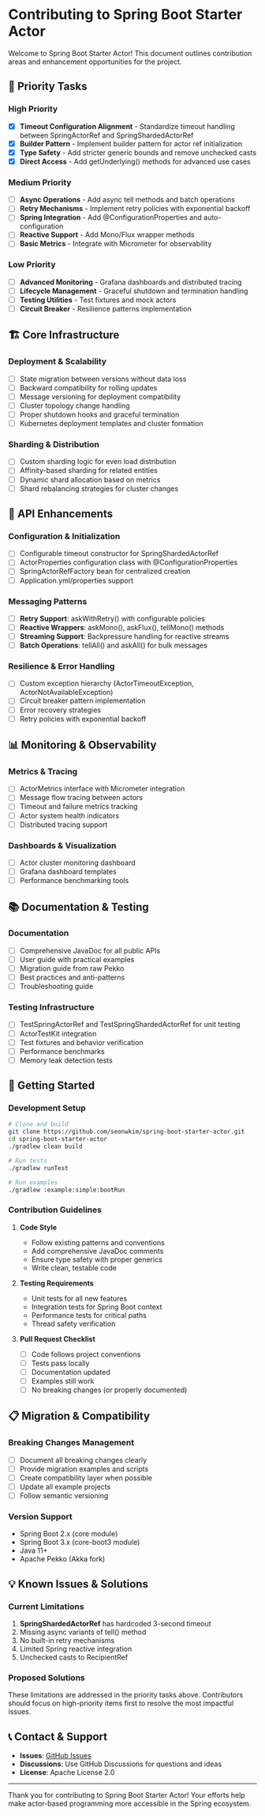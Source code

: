 # Contributing to Spring Boot Starter Actor

Welcome to Spring Boot Starter Actor! This document outlines contribution areas and enhancement opportunities for the project.

## 🎯 Priority Tasks

### High Priority
- [x] **Timeout Configuration Alignment** - Standardize timeout handling between SpringActorRef and SpringShardedActorRef
- [x] **Builder Pattern** - Implement builder pattern for actor ref initialization
- [x] **Type Safety** - Add stricter generic bounds and remove unchecked casts
- [x] **Direct Access** - Add getUnderlying() methods for advanced use cases

### Medium Priority
- [ ] **Async Operations** - Add async tell methods and batch operations
- [ ] **Retry Mechanisms** - Implement retry policies with exponential backoff
- [ ] **Spring Integration** - Add @ConfigurationProperties and auto-configuration
- [ ] **Reactive Support** - Add Mono/Flux wrapper methods
- [ ] **Basic Metrics** - Integrate with Micrometer for observability

### Low Priority
- [ ] **Advanced Monitoring** - Grafana dashboards and distributed tracing
- [ ] **Lifecycle Management** - Graceful shutdown and termination handling
- [ ] **Testing Utilities** - Test fixtures and mock actors
- [ ] **Circuit Breaker** - Resilience patterns implementation

## 🏗️ Core Infrastructure

### Deployment & Scalability
- [ ] State migration between versions without data loss
- [ ] Backward compatibility for rolling updates
- [ ] Message versioning for deployment compatibility
- [ ] Cluster topology change handling
- [ ] Proper shutdown hooks and graceful termination
- [ ] Kubernetes deployment templates and cluster formation

### Sharding & Distribution
- [ ] Custom sharding logic for even load distribution
- [ ] Affinity-based sharding for related entities
- [ ] Dynamic shard allocation based on metrics
- [ ] Shard rebalancing strategies for cluster changes

## 🔧 API Enhancements

### Configuration & Initialization
- [ ] Configurable timeout constructor for SpringShardedActorRef
- [ ] ActorProperties configuration class with @ConfigurationProperties
- [ ] SpringActorRefFactory bean for centralized creation
- [ ] Application.yml/properties support

### Messaging Patterns
- [ ] **Retry Support**: askWithRetry() with configurable policies
- [ ] **Reactive Wrappers**: askMono(), askFlux(), tellMono() methods
- [ ] **Streaming Support**: Backpressure handling for reactive streams
- [ ] **Batch Operations**: tellAll() and askAll() for bulk messages

### Resilience & Error Handling
- [ ] Custom exception hierarchy (ActorTimeoutException, ActorNotAvailableException)
- [ ] Circuit breaker pattern implementation
- [ ] Error recovery strategies
- [ ] Retry policies with exponential backoff

## 📊 Monitoring & Observability

### Metrics & Tracing
- [ ] ActorMetrics interface with Micrometer integration
- [ ] Message flow tracing between actors
- [ ] Timeout and failure metrics tracking
- [ ] Actor system health indicators
- [ ] Distributed tracing support

### Dashboards & Visualization
- [ ] Actor cluster monitoring dashboard
- [ ] Grafana dashboard templates
- [ ] Performance benchmarking tools

## 📚 Documentation & Testing

### Documentation
- [ ] Comprehensive JavaDoc for all public APIs
- [ ] User guide with practical examples
- [ ] Migration guide from raw Pekko
- [ ] Best practices and anti-patterns
- [ ] Troubleshooting guide

### Testing Infrastructure
- [ ] TestSpringActorRef and TestSpringShardedActorRef for unit testing
- [ ] ActorTestKit integration
- [ ] Test fixtures and behavior verification
- [ ] Performance benchmarks
- [ ] Memory leak detection tests

## 🚀 Getting Started

### Development Setup
```bash
# Clone and build
git clone https://github.com/seonwkim/spring-boot-starter-actor.git
cd spring-boot-starter-actor
./gradlew clean build

# Run tests
./gradlew runTest

# Run examples
./gradlew :example:simple:bootRun
```

### Contribution Guidelines

1. **Code Style**
   - Follow existing patterns and conventions
   - Add comprehensive JavaDoc comments
   - Ensure type safety with proper generics
   - Write clean, testable code

2. **Testing Requirements**
   - Unit tests for all new features
   - Integration tests for Spring Boot context
   - Performance tests for critical paths
   - Thread safety verification

3. **Pull Request Checklist**
   - [ ] Code follows project conventions
   - [ ] Tests pass locally
   - [ ] Documentation updated
   - [ ] Examples still work
   - [ ] No breaking changes (or properly documented)

## 📋 Migration & Compatibility

### Breaking Changes Management
- [ ] Document all breaking changes clearly
- [ ] Provide migration examples and scripts
- [ ] Create compatibility layer when possible
- [ ] Update all example projects
- [ ] Follow semantic versioning

### Version Support
- Spring Boot 2.x (core module)
- Spring Boot 3.x (core-boot3 module)
- Java 11+
- Apache Pekko (Akka fork)

## 💡 Known Issues & Solutions

### Current Limitations
1. **SpringShardedActorRef** has hardcoded 3-second timeout
2. Missing async variants of tell() method
3. No built-in retry mechanisms
4. Limited Spring reactive integration
5. Unchecked casts to RecipientRef

### Proposed Solutions
These limitations are addressed in the priority tasks above. Contributors should focus on high-priority items first to resolve the most impactful issues.

## 📞 Contact & Support

- **Issues**: [GitHub Issues](https://github.com/seonwkim/spring-boot-starter-actor/issues)
- **Discussions**: Use GitHub Discussions for questions and ideas
- **License**: Apache License 2.0

---

Thank you for contributing to Spring Boot Starter Actor! Your efforts help make actor-based programming more accessible in the Spring ecosystem.
